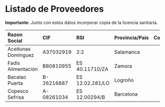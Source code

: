 # Listado de Proveedores

**Importante**: Junto con estos datos incorporar copia de la licencia sanitaria.

| Razon Social | CIF | RSI | Provincia/Pais | Contacto |
| :--- | :--- | :--- | :--- | :--- |
| Aceitunas Dominguez | A37032919 | 2:2 | Salamanca |  |
| Fadis Alimentación | B80810955 | ES 40.11710/ZA | Zamora |  |
| Bacalao Puerta | B-26216887 | ES 12.02.281/LO | Logroño |  |
| Copesco Sefrisa | A-08261034 | ES 12.00294/B | Barcelona |  |



